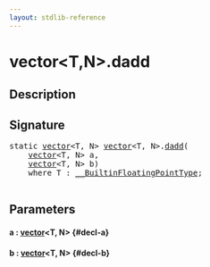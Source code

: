 ```yaml
---
layout: stdlib-reference
---
```


# vector\<T,N\>\.dadd

## Description





## Signature 

<pre>
<span class='code_keyword'>static</span> <a href="/stdlib-reference/types/vector/index" class="code_type">vector</a>&lt;<span class="code_type">T</span>, N&gt; <a href="/stdlib-reference/types/vector/index" class="code_type">vector</a>&lt;<span class="code_type">T</span>, N&gt;.<a href="/stdlib-reference/types/vector/dadd">dadd</a>(
    <a href="/stdlib-reference/types/vector/index" class="code_type">vector</a>&lt;<span class="code_type">T</span>, N&gt; <span class='code_param'>a</span>,
    <a href="/stdlib-reference/types/vector/index" class="code_type">vector</a>&lt;<span class="code_type">T</span>, N&gt; <span class='code_param'>b</span>)
    <span class='code_keyword'>where</span> <span class="code_type">T</span> : <a href="/stdlib-reference/interfaces/BuiltinFloatingPointType/index" class="code_type">__BuiltinFloatingPointType</a>;

</pre>

## Parameters

#### a  : [vector](/stdlib-reference/types/vector/index)\<T, N\> {#decl-a}
#### b  : [vector](/stdlib-reference/types/vector/index)\<T, N\> {#decl-b}

